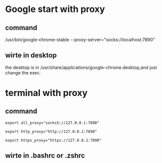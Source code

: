 # Google start with proxy
## command
/usr/bin/google-chrome-stable --proxy-server="socks://localhost:7890"
## wirte in desktop
the desktop is in /usr/share/applications/google-chrome.desktop,and just change the exec.

# terminal with proxy
## command
`export all_proxy="socks5://127.0.0.1:7890"`

`export http_proxy="http://127.0.0.1:7890"`

`export https_proxy="https://127.0.0.1:7890"`

## wirte in .bashrc or .zshrc
